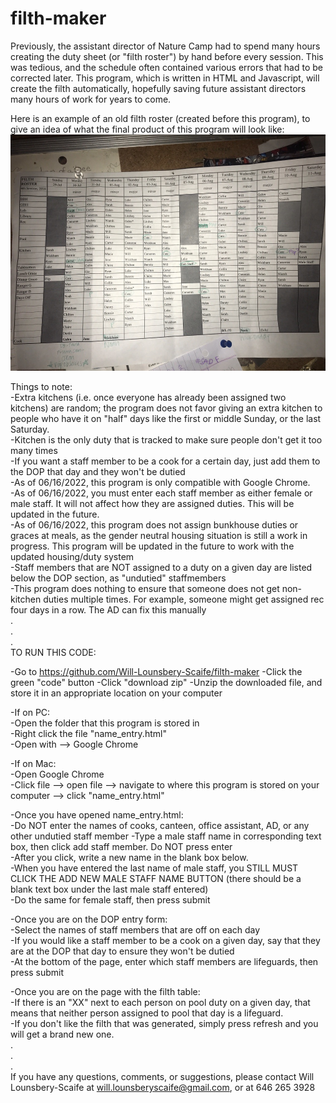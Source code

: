 # filth-maker

Previously, the assistant director of Nature Camp had to spend many hours creating the duty sheet (or "filth roster") by hand before every session. This was tedious, and the schedule often contained various errors that had to be corrected later. This program, which is written in HTML and Javascript, will create the filth automatically, hopefully saving future assistant directors many hours of work for years to come.


Here is an example of an old filth roster (created before this program), to give an idea of what the final product of this program will look like:  
![](Images/filthImage.png)


Things to note:  
    -Extra kitchens (i.e. once everyone has already been assigned two kitchens) are random; the program does not favor giving an extra kitchen to people who have it on "half" days like the first or middle Sunday, or the last Saturday.  
    -Kitchen is the only duty that is tracked to make sure people don't get it too many times  
    -If you want a staff member to be a cook for a certain day, just add them to the DOP that day and they won't be dutied  
    -As of 06/16/2022, this program is only compatible with Google Chrome.  
    -As of 06/16/2022, you must enter each staff member as either female or male staff. It will not affect how they are assigned duties. This will be updated in the future.  
    -As of 06/16/2022, this program does not assign bunkhouse duties or graces at meals, as the gender neutral housing situation is still a work in progress. This program will be updated in the future to work with the updated housing/duty system  
    -Staff members that are NOT assigned to a duty on a given day are listed below the DOP section, as "undutied" staffmembers  
    -This program does nothing to ensure that someone does not get non-kitchen duties multiple times. For example, someone might get assigned rec four days in a row. The AD can fix
    this manually  
.  
.  
.  
TO RUN THIS CODE:  

-Go to https://github.com/Will-Lounsbery-Scaife/filth-maker
-Click the green "code" button
-Click "download zip"
-Unzip the downloaded file, and store it in an appropriate location on your computer

-If on PC:  
    -Open the folder that this program is stored in  
    -Right click the file "name_entry.html"  
    -Open with --> Google Chrome

-If on Mac:  
    -Open Google Chrome  
    -Click file --> open file --> navigate to where this program is stored on your computer --> click "name_entry.html"  

-Once you have opened name_entry.html:  
    -Do NOT enter the names of cooks, canteen, office assistant, AD, or any other undutied staff member
    -Type a male staff name in corresponding text box, then click add staff member. Do NOT press enter  
    -After you click, write a new name in the blank box below.  
    -When you have entered the last name of male staff, you STILL MUST CLICK THE ADD NEW MALE STAFF NAME BUTTON (there should be a blank text box under the last male staff entered)  
    -Do the same for female staff, then press submit  

-Once you are on the DOP entry form:  
    -Select the names of staff members that are off on each day  
    -If you would like a staff member to be a cook on a given day, say that they are at the DOP that day to ensure they won't be dutied  
    -At the bottom of the page, enter which staff members are lifeguards, then press submit  

-Once you are on the page with the filth table:  
    -If there is an "XX" next to each person on pool duty on a given day, that means that neither person assigned to pool that day is a lifeguard.  
    -If you don't like the filth that was generated, simply press refresh and you will get a brand new one.  
.  
.  
.  
If you have any questions, comments, or suggestions, please contact Will Lounsbery-Scaife at will.lounsberyscaife@gmail.com, or at 646 265 3928
    